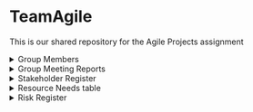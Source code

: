 # TeamAgile
This is our shared repository for the Agile Projects assignment 

<details>
  <summary>Group Members</summary>

* Russell Ruru
* Cole Yuile
* Lilia Karl 
</details>


<details>
  <summary>Group Meeting Reports</summary>

# Practical Project - Iteration 1 
## Group Meeting Report 1
### Notice of Meeting and Agenda

**Date:** 21/02/2022
**Time:** 10am
**Location:** EIT Campus

---
**Sponsor:** Ian Allan
**Name of Group:** Team Agile
**Group Lead:** Russell Ruru
**Note taker:** Leon White
**Attendees:** Leon White, Lilia Karl, Russell Ruru
**Absent:** N.A.
**Please bring:** Laptop
**Agenda items:** 
1. Familiarize ourselves with the Agile Project
2. Complete Stakeholder Register
3. Communication plan

---
### Minutes
---
**Agenda Item 1:** Familiarize ourselves with the Agile Project
**Presenter:** Lilia Karl

**Discussion:**
Introduction, detailed guidelines, project assignment tasks, iteration 1. 

**Conclusions:**
All group members need to make a good academic effort or our individual marks will go down.

**Action items:**
* Review success criterion (Rubric)
	* **Person responsible:** All group members
		* **Deadline:** 23.02.2022

* Enter assignment dates to all our personal diaries
	* **Person responsible:** All group members
		* **Deadline:** 23.02.2022

* Set agenda item
	* **Person responsible:** Lilia Karl
		* **Deadline:** 24.02.2022
---
**Agenda Item 2:** Complete Stakeholder Register
**Presenter:** Leon White

**Discussion:** 
Having a Stakeholder register is important and we will use the time of this meeting to complete a stakeholder register.

**Conclusions:**
We need to continually update the Stakeholder register.

**Action items:**
* Review Stakeholder register for the next meeting
	* **Person responsible:** All group members
		* **Deadline:** 24.02.2022
---
**Agenda Item 3:** Communication plan
**Presenter:** Russell Ruru

**Discussion:** 
Agree how to communicate between group members.

**Conclusions:**
We will use our own group in Microsoft teams because ‘chat’ function limited.

**Action items:**
* Create Microsoft Team group 
	* **Person responsible:** Ian Allen 
		* **Deadline:** 21.02.2022

* Practice meeting
	* **Person responsible:** All group members
		*  **Deadline:** 21.02.2022

* Practice uploading and editing a file
	* **Person responsible:** All group members
		*  **Deadline:** 21.02.2022

* Ensure group chat works
	* **Person responsible:** All group members
		*  **Deadline:** 21.02.2022
---
### Other Information 
---
**Resources:**
ITPMS5.240 Agile projects – Practical, Example Stakeholder Register, Microsoft Teams

**Date of next meeting:**
07.03.2022

# Practical Project - Iteration 1 
## Group Meeting Report 2
### Notice of Meeting and Agenda

**Date:** 07/03/2022
**Time:** 11.26
**Location:** EIT Campus

---
**Sponsor:** Ian Allan
**Name of Group:** Team Agile
**Group Lead:** Russell Ruru
**Note taker:** Lilia Karl
**Attendees:** Lilia Karl, Russell Ruru
**Absent:** Leon White - no longer in group. 
**Please bring:** Laptop
**Agenda items:** 
1. Review last week's minutes
2. Review Stakeholder Register
3. Develop personas

---
### Minutes
---
**Agenda Item 1:** Review last week's minutes
**Presenter:** Lilia Karl

**Discussion:**
Overall review of last meeting.

**Conclusions:**
We were able to meet the goals set in last meeting.

**Action items:**
* Review success criterion (Rubric)
	* **Person responsible:** All group members
		* **Deadline:** 07.03.2022

* Set next week's agenda item
	* **Person responsible:** Lilia Karl
		* **Deadline:** 09.02.2022
---
**Agenda Item 2:** Review Stakeholder Register
**Presenter:** Lilia Karl

**Discussion:** 
Need to update Stakeholder Register to match the project for the e-commerce website for Mushrooms by the Sea.

**Conclusions:**
Updated the Stakeholder register to include business owner Sean Smith.

**Action items:**
* Update Stakeholder register for the next meeting
	* **Person responsible:** Lilia Karl
		* **Deadline:** 07.03.2022

* Add "document control" to Stakeholder register
	*  **Person Responsible:** Russell Ruru
		*  **Deadline:** 10.03.2022
---
**Agenda Item 3:** Develop personas
**Presenter:** Russell Ruru

**Discussion:** 
Agree how to split and develop personas.

**Conclusions:**
We started to work on personas, two each member. 

**Action items:**
* Work on persona 1 - website administrator / owner 
	* **Person responsible:** Lilia Karl 
		* **Deadline:** 07.03.2022

* Work on persona 2 - tech-savvy health-conscious online customer 
	* **Person responsible:** Lilia Karl 
		* **Deadline:** 07.03.2022

* Work on persona 3 - older user
	* **Person responsible:** Russell Ruru
		* **Deadline:** 07.03.2022

* Work on persona 4 - commercial buyer
	* **Person responsible:** Russell Ruru
		* **Deadline:** 07.03.2022
---
### Other Information 
---
**Resources:**
Refer to Personas Power Point Document Slide 40

**Date of next meeting:**
XX.XX.2022


> # Practical Project - Iteration 1 
## Group Meeting Report 3
### Notice of Meeting and Agenda

**Date:** 16/03/2022
**Time:** 11.26
**Location:** EIT Campus

---
**Sponsor:** Ian Allan
**Name of Group:** Team Agile
**Group Lead:** Russell Ruru
**Note taker:** Lilia Karl
**Attendees:** Lilia Karl, Russell Ruru
**Absent:** Cole Yuile  
**Please bring:** Laptop
**Agenda items:** 
1. Review group progress
2. Iteration 1 Report 
3. Arrange future meetings 

---
### Minutes
---
**Agenda Item 1:** Review group progress
**Presenter:** Russel Ruru

**Discussion:**
Overall review of what we have done so far and what needs to be done 

**Conclusions:**
We needed to meet Wednesday and, if possible on Friday

**Action items:**
* Review Success Criterion (Rubric)
	* **Person responsible:** All group members
		* **Deadline:** 14.03.2022

* Set next week's agenda item
	* **Person responsible:** Lilia Karl
		* **Deadline:** 14.03.2022
---
**Agenda Item 2:** Iteration 1 Report
**Presenter:** Lilia Karl

**Discussion:** 
Need to write the group report for Iteration 1. We have already had a group brainstorm through sharing files on teams.
**Conclusions:**
We will use the time on class to finalize the report.
**Action items:**
* Write the report draft 
	* **Person responsible:** Lilia Karl, Russel Ruru
		* **Deadline:** 14.03.2022

* Write final document 
	*  **Person Responsible:** Lilia Karl
		*  **Deadline:** 15.03.2022
---
**Agenda Item 3:** Arrange future meeting
**Presenter:** Russell Ruru

**Discussion:** 
Agree when it's best to meet next.

**Conclusions:**
We will meet and work together on Wednesday and possibly on Friday.

**Action items:**
* Set next meeting
	* **Person responsible:** All members  
		* **Deadline:** 15.03.2022

* Set agenda for next meeting 
	* **Person responsible:** Lilia Karl 
		* **Deadline:** 15.03.2022

* Work on persona 4 - commercial buyer
	* **Person responsible:** Russell Ruru
		* **Deadline:** 07.03.2022
---
### Other Information 
---
**Resources:**
Refer to Personas Power Point Document Slide 40

**Date of next meeting:**
16.03.2022

> # Practical Project - Iteration 2
## Group Meeting Report 4
### Notice of Meeting and Agenda

**Date:** 16/03/2022
**Time:** 10am
**Location:** EIT Tarawhiti

---
**Sponsor:** Ian Allan
**Name of Group:** Team Agile
**Group Lead:** N/A
**Note taker:** Lilia Karl
**Attendees:** Lilia Karl, Russell Ruru, Cole Yuile
**Absent:** N/A
**Please bring:** Laptop
**Agenda items:** 
1. Review last week's minutes
2. Review personas
3. Arrange future meeting

---
### Minutes
---
**Agenda Item 1:** Review last week's minutes
**Presenter:** Russel Ruru

**Discussion:**
Checked where we were up with the assignment, and if we had met all the goals for last week.

**Conclusions:**
We need to finish personas, including markdown files. There are other markdown files that need to be added (Group Meeting Report markdown files).

**Action items:**
* Review last week's minutes
	* **Person responsible:** All group members
		* **Deadline:** 16.03.2022
---
**Agenda Item 2:** Review personas
**Presenter:** Lilia Karl

**Discussion:** 
Need to review personas as a group that we developed individually. Decide which ones we are keeping.

**Conclusions:**
 We will use all four personas. We have changed format on them, so they look similar. We have fine-tuned content

**Action items:**
* Review personas – one by one
	* **Person responsible:** All members
		* **Deadline:** 16.03.2022

* Save changes and update files
	*  **Person Responsible:** Cole Yuile
		*  **Deadline:** 16.03.2022

* Convert persona files to markdown
	*  **Person Responsible:** Russell Ruru
		* **Dateline:** 18.03.2022
---
**Agenda Item 3:** Arrange future meeting
**Presenter:** Russell Ruru

**Discussion:** 
Agree when it's best to meet next.

**Conclusions:**
We will meet on Friday to start on Iteration 2.

**Action items:**
* Set next meeting
	* **Person responsible:** All members  
		* **Deadline:** 16.03.2022

* Set agenda for next meeting 
	* **Person responsible:** Lilia Karl 
		* **Deadline:** 17.03.2022
---
### Other Information 
---
**Resources:**
Refer to Personas Power Point Document Slide 40

**Date of next meeting:**
18.03.2022

> # Practical Project - Iteration 2
## Group Meeting Report 5
### Notice of Meeting and Agenda

**Date:** 18/03/2022
**Time:** 1pm
**Location:** EIT Campus Library

---
**Sponsor:** Ian Allan
**Name of Group:** Team Agile
**Group Lead:** N/A
**Note taker:** Lilia Karl
**Attendees:** Lilia Karl, Russell Ruru, Cole Yuile
**Absent:** N/A
**Please bring:** Laptop
**Agenda items:** 
1. Review project progress
2. Start on Iteration 2
3. Set next meeting date and agenda

---
### Minutes
---
**Agenda Item 1:** Review project progress
**Presenter:** Russel Ruru

**Discussion:**
Check whether we are up to date with assignment: complete GMRs (including markdown files); persona’s markdown files.

**Conclusions:**
Once we have a live link to persona’s files, we will add that to markdown file.

**Action items:**
* Update persona links
	* **Person responsible:** Russell Ruru
		* **Deadline:** 22.03.2022

**Action items:**
* Finish GMR markdown files
	*	**Person responsible:** Lilia Karl
		*	**Deadline:** 20.03.2022


**Action items:**
* Update Stakeholder Register
	*	**Person responsible:** Cole Yuile
		*	**Deadline:** 18.03.2022
---
**Agenda Item 2:** Start on Iteration 2
**Presenter:** Cole Yuile

**Discussion:** 
Need to start on Iteration 2 because there will be no time in class to work on this part of the project. Familiarise ourselves with the tasks. Task / responsibilities allocation.

**Conclusions:**
We had an introduction to Iteration 2 by reading the guidelines and looking at the template files. We will not allocate tasks yet. 

**Action items:**
* Read guidelines
	* **Person responsible:** All members
		* **Deadline:** 18.03.2022

* Read resources 
	*  **Person Responsible:** All members
		*  **Deadline:** 18.03.2022
---
**Agenda Item 3:** Set next meeting date and agenda
**Presenter:** N/A

**Discussion:** 
Agree when it is best to meet next, according to member’s timetables and project workload. Agree on next meeting’s agenda.

**Conclusions:**
We will discuss next week when we will meet next.

**Action items:**
* Set next meeting
	* **Person responsible:** All members  
		* **Deadline:** 27.03.2022

---
### Other Information 
---
#### Resources:

EIT online – Assessment's tab: Iteration 2 guidelines

**Date of next meeting:**
T.B.C.

> > # Practical Project - Iteration 2
## Group Meeting Report 6
### Notice of Meeting and Agenda

**Date:** 06/04/2022
**Time:** 10:00 AM
**Location:** EIT Campus

---
**Sponsor:** Ian Allan
**Name of Group:** Team Agile
**Group Lead:** N/A
**Note taker:** 
**Attendees:** Lilia Karl
**Absent:** Cole Yuile, Russel Ruru  
**Please bring:** Laptop
**Agenda items:** 
1. Iteration 2 task assignment
2. Iteration 2 report
3. Next meeting

---
### Minutes
---
**Agenda Item 1:** Iteration 2 task assignment 
**Presenter:** Lilia

**Discussion:**
Review Iteration 2 tasks. This meeting was supposed to happen the day of the Lab on Weds 6/4/2022, but 2 of us were absent. (RR)

**Conclusions:**
We need to break down tasks for Iteration 2 and assign them to each member.

We appreciate that Lilia was unable to discuss the Iteration task on her own (RR)

Lilia had already uploaded a Gant chart and breakdown, progress of completed Iteration 1 Tasks and progress of Iteration 2 Tasks so far. (RR)

**Action items:**
* Lilia shared and uploaded a Gant chart to Teams.
	* **Person responsible:** Lilia
		* **Deadline:** 

* Lilia’s chart added to markdown folder
	* **Person responsible:** Russel
		* **Deadline:** 
---
**Agenda Item 2:** Iteration 2 report
**Presenter:** Lilia Karl

**Discussion:** 
Report on Iteration 2 due next week. Lilia and Russell only talked briefly about a group meeting (RR)
**Conclusions:**
Lilia was unable to discuss completion of Iteration 2 tasks and report on her own.
**Action items:**
* Group focused on completing Lab 4 session
	* **Person responsible:**Cole Yuile, Russel Ruru
		* **Deadline:**


---
**Agenda Item 3:** Next Meeting
**Presenter:** Russell Ruru

**Discussion:** 
We briefly discussed another group meeting, to discuss the same 3 Agenda items.

**Conclusions:**
Another meeting was set.

**Action items:**
* Set meeting on Teams online.
	* **Person responsible:** Russel and Lilia 
		* **Deadline:** 


---
### Other Information 
---
**Resources:**
Date of next meeting: Friday 8/04/2022 1pm

**Date of next meeting:**
08.04.2022 1pm

> > # Practical Project - Iteration 2
## Group Meeting Report 7
### Notice of Meeting and Agenda

**Date:** 06/04/2022
**Time:** 10:00 AM
**Location:** EIT Campus

---
**Sponsor:** Ian Allan
**Name of Group:** Team Agile
**Group Lead:** N/A
**Note taker:** 
**Attendees:** Russell Ruru, Cole Yuile
**Absent:** Lilia Karl 
**Please bring:** Laptop
**Agenda items:** 
1. Iteration 2 task assignment
2. Iteration 2 report
3. Next meeting

---
### Minutes
---
**Agenda Item 1:** Iteration 2 task assignment 
**Presenter:** Russell 

**Discussion:**
Review Iteration 2 tasks. We discussed what tasks we needed to complete as a group or individually, from the resource and Gant chart assignments.

**Conclusions:**
Both of us were unsure about both these assignments

**Action items:**
* Completing his lab 4 tasks
	* **Person responsible:** Cole
		* **Deadline:** 

* Finished lab 4 task
	* **Person responsible:** Russel
		* **Deadline:** 
---
**Agenda Item 2:** Iteration 2 report
**Presenter:** Lilia Karl

**Discussion:** 
Report on Iteration 2 due next week. 
More detail about the resource and Gant chart assignment is needed, so we can complete the group report.
**Conclusions:**
We will have to clarify or get feedback and information  from the Sponsor on Monday 11/04/2022
**Action items:**
* Get more information
	* **Person responsible:** Cole Yuile, Russel Ruru
		* **Deadline:**
* Discuss resource and Gantt chart
	* **Person responsible:** Group
		* **Deadline:**


---
**Agenda Item 3:** Next Meeting
**Presenter:** Russell Ruru

**Discussion:** 
TBD on Monday 11/04/2022

**Conclusions:**
Meet on campus next week

**Action items:**
* Discuss group work with sponsor 
	* **Person responsible:** Group
		* **Deadline:** 

**Agenda items to discuss:**
1. Resource Report
2. Gantt chart report
3. Iteration 2 group report 


---
### Other Information 
---
**Resources:**
Date of next meeting: Monday  11/04/2022.  Due to assignment report due this week.

**Date of next meeting:**
11.04.2022
</details>


<details>
  <summary>Stakeholder Register</summary>

|Stakeholder Name                |   Title                       |Role                         | Power (H/L) | Interest (H/L) | Responsibilities | Communication |
|----------------|-------------------------------|-----------------------------|-----------|-----|-------|----|
|Sean Smith|Business Owner            |Website Administrator            | H | H | | Weekly Via Email |
|Ian Allen          |            |Sponsor    | H| H| |Weekly Via Email|
|     Kelly Slater     |CEO| -  | H |H||Fortnightly Meetings|
|Leon White | Security Analyst | Project Management | H| H| Backlog Management| Daily Via Emails and Meetings|
|Russel Ruru | Senior Developer | Website Developer | L | H| Security Certificates and Programming| 
|Lilia Karl | Junior Developer | Assistant Developer | L | L| - |
Tom Carroll| Accountant | - | L | L| Manage Supply and Cashflow|

## Document Control
|     Version           | Date                        |            Modification            | Notes
|----------------|-------------------------------|-----------------------------|---|
|Stakeholder Register 1.1|     22/02/2022    |           |First Draft|
|   Stakeholder Register 1.2       |  23/02/2022          |  More Actors Added          |
|   Stakeholder Register 2       |7/03/2022|Business Owner Updated | Includes Website Administrator Role|
</details>


<details>
  <summary>Resource Needs table</summary>

| **Task Code** | **Deliverable Description** | **Resource Name** | **Amount of Resource Required** | **Cost** | |
| --- | --- | --- | --- | --- | --- |
| **1.0** | **Iteration 1 – Planning and Design** | | | |
| 1.1 | Planning – prepare meeting  | Team members meeting | 2 hours  | 2x(30$x3) = 180$   |
| 1.2 | Hardware – applicable to entire project  | Laptop | 3 laptops  | 3x1000$ = 3000$  |
| 1.3 | Software – applicable to entire project  | Office 365 – MS Teams | 3-month subscription x5 users | From 3x(5x9.10$) = 136.50$ (tax not included) |
| 1.4 | Stakeholder Register | Team members meeting (workshop)  | 1 hour | 30$x3 = 90$ |
| 1.5 | Persona Developing | Team members meeting (workshop)  | 2 hours | 2x(30$x3) = 180$   |
| 1.6 | Persona Testing | Team members meeting (workshop)  | 1 hour | 30$x3 = 90$ |
| 1.7 | Markdown files | Team members meeting (workshop)  | 1 hour | 30$x3 = 90$ |
| 1.8 | Iteration 1 Report | Team members meeting (workshop) + uploading file | 1 hour | 30$x3 = 90$ |
| **Sub-Total** | | | | **3856.50 NZ$** |
| **2.0** | **Iteration 2 – Implementation** | | | |
| 2.1 | Planning – prepare meeting  | Team members meeting | 2 hours  | 2x(30$x3) = 180$   |
| 2.2 | ALL documents converted into Markdown files | Team members meeting (workshop)  | 4 hours | 90$x4 = 360$ |
| 2.3 | Resource Needs Report | Team members meeting | 2 hours  | 90$x2 = 180$ |
| 2.4 | Gant Chart | Team members meeting | 2 hours  | 90$x2 = 180$ |
| 2.5 | Progress Report | Team members meeting (workshop) | 1 hour | 90$ |
| 2.6 | Markdown documents to GitHub | Team members meeting | | |
| 2.7 | Design an ecommerce mobile app  | Team members meeting (workshop)  | 40 hours  | 40x(30$x3) = 3600$   |
| 2.8 | Software | Adobe Suite | 3-month subscription x3 users | 3x(79$x3) = 711$ |
| 2.9 | Software | GitHub | $40per user/yearfor the first 12 months\* | 3x $40 = $120 |
| **Sub-Total** | | | | **5,421 NZ$** |
| **4.0** | **Iteration 3 – Implementation and MVP** | | | |
| 4.1 | Planning – Prepare meeting | Team members meeting | 2 Hours | 2x(30$x3) = 180$ |
| 4.2 | All documents converted into Markdown files | Team members meeting (workshop) | 4 Hours | 90$x4 = 360$ |
| 4.3 | Resource needs Report | Team members meeting | 2 Hours | 90$x2 = 180$ |
| 4.4 | Gantt Chart | Team members meeting | 2 Hours | 90$x2 = 180$ |
| 4.5 | Progress Report | Team members meeting (workshop) | 1 Hour | 90$ |
| 4.6 | Risk Register | Team members meeting | 2 Hours | 90$x2 = 180$ |
| 4.7 | User Acceptance Test Results | Team members meeting (workshop | 3 Hours | 90$x3 = 270$ |
| 4.8 | Create static website |  Github |  4 Hours | 90$x4 = 360$ |
| **Sub-Total** | | | | **1800 NZ$** |
| 4.0 | **Final Handover** | | | |
| 4.1 | Stakeholder Register | Team members already reviewed | Done | |
| 4.2 | Website Hosting | Team members review | 1 Hour | 90$ |
| 4.3 | Domain Name | | | |
| 4.4 | Gantt Chart | Team members review | 1 Hour | 90$ |
| 4.5 | Personas | Team members already reviewed | Done | |
| 4.6 | Risk Register | Team members review | 1 Hour | 90$ |
| 4.7 | Group Meeting Reports | Team members review | 1 Hour | 90$ |
| 4.8 | User Acceptance test results | Team members review | 1 Hour | 90$ |
| **Sub-Total** | | | | **450 NZ$** |
| **TOTAL** | | | | **11,527 NZ$** |
| --- | --- | --- | --- | --- | --- |
</details>


<details>
  <summary>Risk Register</summary>

| **ID** | **Date raised** | **Risk description** | **Likelihood of the risk occurring** | **Impact if the risk occurs** | **Severity** _Rating based on impact &amp; likelihood._ |  **Owner** _Person who will manage the risk._ |  **Mitigation action** _Actions to mitigate the risk e.g. reduce the likelihood._ | **Status** | **Useful resources** |
| --- | --- | --- | --- | --- | --- | --- | --- | --- | --- |
| 1 | [03-06-2021] | Project purpose and need is not well-defined. | Medium | High | High | Project Sponsor | Complete a business case if not already provided and ensure purpose is well defined on Project Charter and PID. | Open
| 2 | [15-03-2022] | Multiple channels of communication between team members are allowing for miscommunication and misunderstandings. | Medium | High | High | Team Members | Use one channel in MS Teams to communicate (&quot;General&quot;) instead of the chat function. | Closed |
 | 3 | [04-03-2022] | Group members may need to isolate due to Covid-19. | High | Medium | High | Team Members | Ensure that group members can access MS Teams while isolating at home. Plan for meetings to be online. | Open |
| 4 | [10-04-2022] | Aspects of the project are taking longer than expected to be completed. | Medium | Medium | Medium | Team Members | Improve communication between team members. Delegate responsibilities realistically. Ensure everyone completes tasks that have been trusted upon them. | Open |
| 5 | [10-04-2022] | Feature non completion by deadline – time spent on low priority tasks is reducing time available to work on the feature. | Medium | High | High | Team Members | Ensure that focus is placed on critical parts of each feature -follow the risk-adjusted backlog. Ensure that tasks are aligned with the critical deliverables for the project (the assignment rubric). | Open |
| 6 | [10-04-2022] | Budget constrains – not enough funds to cover extensive group meeting&#39;s costs. | Medium | High | High | Project Sponsor | Maximise efficiency of meetings by planning them beforehand in accordance with critical deliverables and group&#39;s progress. | Open |
| 7 | [06-05-2022] | Final product may be rejected by the client. | Low | High | Medium | Project Sponsor | Communicate regularly and keep client up to date with developments as per communication plan. | Open |
| 8 | [16-05-2022] | Equipment may fail (Laptops/Computers stop working) | Low | Medium | Medium | Team Members | Make sure each team member has a way to access teams/Github if the risk occurs. | Open |
</details> 
